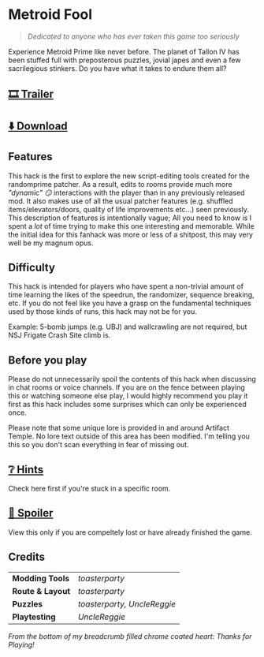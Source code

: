# Metroid Fool

> *Dedicated to anyone who has ever taken this game too seriously*

Experience Metroid Prime like never before. The planet of Tallon IV has been stuffed full with preposterous puzzles, jovial japes and even a few sacrilegious stinkers. Do you have what it takes to endure them all?

## [🎞️ Trailer](http://example.com)

## [⬇️ Download](http://example.com)

## Features

This hack is the first to explore the new script-editing tools created for the randomprime patcher. As a result, edits to rooms provide much more *"dynamic" 😏* interactions with the player than in any previously released mod. It also makes use of all the usual patcher features (e.g. shuffled items/elevators/doors, quality of life improvements etc...) seen previously. This description of features is intentionally vague; All you need to know is I spent a *lot* of time trying to make this one interesting and memorable. While the initial idea for this fanhack was more or less of a shitpost, this may very well be my magnum opus.

## Difficulty

This hack is intended for players who have spent a non-trivial amount of time learning the likes of the speedrun, the randomizer, sequence breaking, etc. If you do not feel like you have a grasp on the fundamental techniques used by those kinds of runs, this hack may not be for you.

Example: 5-bomb jumps (e.g. UBJ) and wallcrawling are not required, but NSJ Frigate Crash Site climb is.

## Before you play

Please do not unnecessarily spoil the contents of this hack when discussing in chat rooms or voice channels. If you are on the fence between playing this or watching someone else play, I would highly recommend you play it first as this hack includes some surprises which can only be experienced once.

Please note that some unique lore is provided in and around Artifact Temple. No lore text outside of this area has been modified. I'm telling you this so you don't scan everything in fear of missing out.

## [❔ Hints](./hints.md)

Check here first if you're stuck in a specific room.

## [🙈 Spoiler](./spoiler.md)

View this only if you are compeltely lost or have already finished the game.

## Credits
|  |  |
-------|------------------
| **Modding Tools** | *toasterparty* |
| **Route & Layout** | *toasterparty* |
| **Puzzles** | *toasterparty, UncleReggie* |
| **Playtesting** | *UncleReggie* |

*From the bottom of my breadcrumb filled chrome coated heart: Thanks for Playing!*
